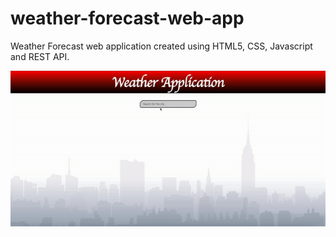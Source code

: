 # weather-forecast-web-app
Weather Forecast web application created using HTML5, CSS, Javascript and REST API.


<img src="demo.gif">

